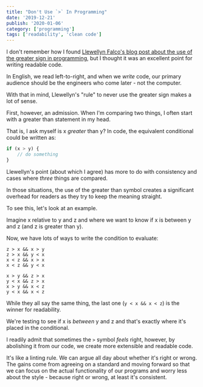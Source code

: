 ```yaml
---
title: "Don't Use `>` In Programming"
date: '2019-12-21'
publish: '2020-01-06'
category: ['programming']
tags: ['readability', 'clean code']
---
```


I don't remember how I found [Llewellyn Falco's blog post about the use of the greater sign in programming](https://llewellynfalco.blogspot.com/2016/02/dont-use-greater-than-sign-in.html), but I thought it was an excellent point for writing readable code.

In English, we read left-to-right, and when we _write_ code, our primary audience should be the engineers who come later - not the computer.

With that in mind, Llewellyn's "rule" to never use the greater sign makes a lot of sense.

First, however, an admission. When I'm comparing two things, I often start with a greater than statement in my head.

That is, I ask myself is x _greater_ than y? In code, the equivalent conditional could be written as:

```javascript
if (x > y) {
    // do something
}
```

Llewellyn's point (about which I agree) has more to do with consistency and cases where _three_ things are compared.

In those situations, the use of the greater than symbol creates a significant overhead for readers as they try to keep the meaning straight.

To see this, let's look at an example.

Imagine x relative to y and z and where we want to know if x is between y and z (and z is greater than y).

Now, we have lots of ways to write the condition to evaluate:

```shell
z > x && x > y
z > x && y < x
x < z && x > x
x < z && y < x

x > y && z > x
y < x && z > x
x > y && x < z
y < x && x < z
```

While they all say the same thing, the last one (`y < x && x < z`) is the winner for readability.

We're testing to see if x is _between_ y and z and that's exactly where it's placed in the conditional.

I readily admit that sometimes the `>` symbol _feels_ right, however, by abolishing it from our code, we create more extensible and readable code.

It's like a linting rule. We can argue all day about whether it's right or wrong. The gains come from agreeing on a standard and moving forward so that we can focus on the actual functionality of our programs and worry less about the style - because right or wrong, at least it's consistent.
